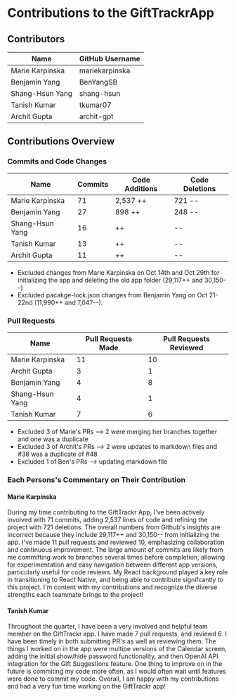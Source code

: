 # Contributions to the GiftTrackrApp

## Contributors

| Name             | GitHub Username |
|------------------|-----------------|
| Marie Karpinska  | mariekarpinska  |
| Benjamin Yang    | BenYangSB       |
| Shang-Hsun Yang  | shang-hsun      |
| Tanish Kumar     | tkumar07        |
| Archit Gupta     | archit-gpt      |

## Contributions Overview

### Commits and Code Changes

| Name            | Commits | Code Additions | Code Deletions   |
|-----------------|---------|-----------------|---------------- |
| Marie Karpinska | 71      | 2,537 ++        | 721 --          |
| Benjamin Yang   | 27      |   898 ++        | 248 --          |
| Shang-Hsun Yang | 16      |     ++          |     --          |
| Tanish Kumar    | 13      |     ++          |     --          |
| Archit Gupta    | 11      |     ++          |     --          |

* Excluded changes from Marie Karpinska on Oct 14th and Oct 29th for initializing the app and deleting the old app folder (29,117++ and 30,150--)
* Excluded pacakge-lock.json changes from Benjamin Yang on Oct 21-22nd (11,990++ and 7,047--).


### Pull Requests

| Name            | Pull Requests Made | Pull Requests Reviewed |
|-----------------|--------------------|-------------------------|
| Marie Karpinska | 11                 | 10                      |
| Archit Gupta    | 3                  | 1                       |
| Benjamin Yang   | 4                  | 8                       |
| Shang-Hsun Yang | 4                  | 1                       |
| Tanish Kumar    | 7                  | 6                       |

* Excluded 3 of Marie's PRs --> 2 were merging her branches together and one was a duplicate
* Excluded 3 of Archit's PRs --> 2 were updates to markdown files and #38 was a duplicate of #48
* Excluded 1 of Ben's PRs --> updating markdown file

### Each Persons's Commentary on Their Contribution

#### Marie Karpinska

During my time contributing to the GiftTrackr App, I've been actively involved with 71 commits, adding 2,537 lines of code and refining the project with 721 deletions. The overall numbers from Github's insights are incorrect because they include 29,117++ and 30,150-- from initializing the app. I've made 11 pull requests and reviewed 10, emphasizing collaboration and continuous improvement. The large amount of commits are likely from me committing work to branches several times before completion, allowing for experimentation and easy navigation between different app versions, particularly useful for code reviews. My React background played a key role in transitioning to React Native, and being able to contribute signifcantly to this project. I'm content with my contributions and recognize the diverse strengths each teammate brings to the project!

#### Tanish Kumar

Throughout the quarter, I have been a very involved and helpful team member on the GiftTrackr app. I have made 7 pull requests, and reviewd 6. I have been timely in both submitting PR's as well as reviewing them. The things I worked on in the app were multipe versions of the Calendar screen, adding the initial show/hide password functionality, and then OpenAI API integration for the Gift Suggestions feature. One thing to improve on in the future is commiting my code more often, as I would often wait until features were done to commit my code. Overall, I am happy with my contributions and had a very fun time working on the GiftTrackr app!
